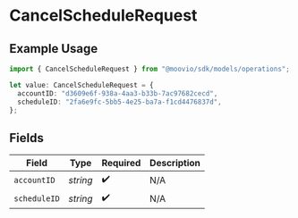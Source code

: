 # CancelScheduleRequest

## Example Usage

```typescript
import { CancelScheduleRequest } from "@moovio/sdk/models/operations";

let value: CancelScheduleRequest = {
  accountID: "d3609e6f-938a-4aa3-b33b-7ac97682cecd",
  scheduleID: "2fa6e9fc-5bb5-4e25-ba7a-f1cd4476837d",
};
```

## Fields

| Field              | Type               | Required           | Description        |
| ------------------ | ------------------ | ------------------ | ------------------ |
| `accountID`        | *string*           | :heavy_check_mark: | N/A                |
| `scheduleID`       | *string*           | :heavy_check_mark: | N/A                |